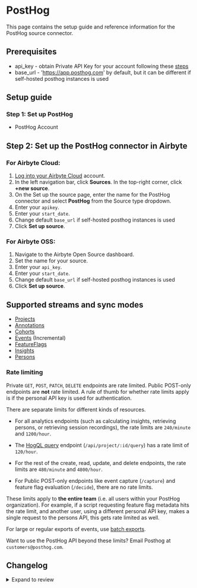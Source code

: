 # PostHog

This page contains the setup guide and reference information for the PostHog source connector.

## Prerequisites

- api_key - obtain Private API Key for your account following these [steps](https://posthog.com/docs/api/overview#how-to-obtain-a-personal-api-key)
- base_url - 'https://app.posthog.com' by default, but it can be different if self-hosted posthog instances is used

## Setup guide

### Step 1: Set up PostHog

- PostHog Account

## Step 2: Set up the PostHog connector in Airbyte

### For Airbyte Cloud:

1. [Log into your Airbyte Cloud](https://cloud.airbyte.com/workspaces) account.
2. In the left navigation bar, click **Sources**. In the top-right corner, click **+new source**.
3. On the Set up the source page, enter the name for the PostHog connector and select **PostHog** from the Source type dropdown.
4. Enter your `apikey`.
5. Enter your `start_date`.
6. Change default `base_url` if self-hosted posthog instances is used
7. Click **Set up source**.

### For Airbyte OSS:

1. Navigate to the Airbyte Open Source dashboard.
2. Set the name for your source.
3. Enter your `api_key`.
4. Enter your `start_date`.
5. Change default `base_url` if self-hosted posthog instances is used
6. Click **Set up source**.

## Supported streams and sync modes

- [Projects](https://posthog.com/docs/api/projects)
- [Annotations](https://posthog.com/docs/api/annotations)
- [Cohorts](https://posthog.com/docs/api/cohorts)
- [Events](https://posthog.com/docs/api/events) \(Incremental\)
- [FeatureFlags](https://posthog.com/docs/api/feature-flags)
- [Insights](https://posthog.com/docs/api/insights)
- [Persons](https://posthog.com/docs/api/people)

### Rate limiting

Private `GET`, `POST`, `PATCH`, `DELETE` endpoints are rate limited. Public POST-only endpoints are **not** rate limited. A rule of thumb for whether rate limits apply is if the personal API key is used for authentication.

There are separate limits for different kinds of resources.

- For all analytics endpoints (such as calculating insights, retrieving persons, or retrieving session recordings), the rate limits are `240/minute` and `1200/hour`.

- The [HogQL query](https://posthog.com/docs/hogql#api-access) endpoint (`/api/project/:id/query`) has a rate limit of `120/hour`.

- For the rest of the create, read, update, and delete endpoints, the rate limits are `480/minute` and `4800/hour`.

- For Public POST-only endpoints like event capture (`/capture`) and feature flag evaluation (`/decide`), there are no rate limits.

These limits apply to **the entire team** (i.e. all users within your PostHog organization). For example, if a script requesting feature flag metadata hits the rate limit, and another user, using a different personal API key, makes a single request to the persons API, this gets rate limited as well.

For large or regular exports of events, use [batch exports](https://posthog.com/docs/cdp).

Want to use the PostHog API beyond these limits? Email Posthog at `customers@posthog.com`.

## Changelog

<details>
  <summary>Expand to review</summary>

| Version | Date       | Pull Request                                             | Subject                                                                                                                 |
| :------ | :--------- | :------------------------------------------------------- | :---------------------------------------------------------------------------------------------------------------------- |
| 1.1.9 | 2024-08-31 | [44996](https://github.com/airbytehq/airbyte/pull/44996) | Update dependencies |
| 1.1.8 | 2024-08-24 | [44658](https://github.com/airbytehq/airbyte/pull/44658) | Update dependencies |
| 1.1.7 | 2024-08-17 | [44350](https://github.com/airbytehq/airbyte/pull/44350) | Update dependencies |
| 1.1.6 | 2024-08-13 | [44016](https://github.com/airbytehq/airbyte/pull/44016) | Fix `events` stream pagniator to workaround PostHog API issue [#13508](https://github.com/PostHog/posthog/issues/13508) |
| 1.1.5 | 2024-08-10 | [43488](https://github.com/airbytehq/airbyte/pull/43488) | Update dependencies |
| 1.1.4 | 2024-08-03 | [43232](https://github.com/airbytehq/airbyte/pull/43232) | Update dependencies |
| 1.1.3 | 2024-07-27 | [42769](https://github.com/airbytehq/airbyte/pull/42769) | Update dependencies |
| 1.1.2 | 2024-07-20 | [42151](https://github.com/airbytehq/airbyte/pull/42151) | Update dependencies |
| 1.1.1 | 2024-07-13 | [41823](https://github.com/airbytehq/airbyte/pull/41823) | Update dependencies |
| 1.1.0 | 2024-06-20 | [39763](https://github.com/airbytehq/airbyte/pull/39763) | Add `properties` and `uuid` attributes to persons stream |
| 1.0.0 | 2023-12-04 | [28593](https://github.com/airbytehq/airbyte/pull/28593) | Fix events.event type |
| 0.1.15 | 2023-10-28 | [31265](https://github.com/airbytehq/airbyte/pull/31265) | Fix Events stream datetime format |
| 0.1.14 | 2023-08-29 | [29947](https://github.com/airbytehq/airbyte/pull/29947) | Add optional field to spec: `events_time_step` |
| 0.1.13 | 2023-07-19 | [28461](https://github.com/airbytehq/airbyte/pull/28461) | Fixed EventsSimpleRetriever declaration |
| 0.1.12 | 2023-06-28 | [27764](https://github.com/airbytehq/airbyte/pull/27764) | Update following state breaking changes |
| 0.1.11 | 2023-06-09 | [27135](https://github.com/airbytehq/airbyte/pull/27135) | Fix custom EventsSimpleRetriever |
| 0.1.10 | 2023-04-15 | [24084](https://github.com/airbytehq/airbyte/pull/24084) | Increase `events` streams batch size |
| 0.1.9 | 2023-02-13 | [22906](https://github.com/airbytehq/airbyte/pull/22906) | Specified date formatting in specification |
| 0.1.8 | 2022-11-11 | [18993](https://github.com/airbytehq/airbyte/pull/18993) | connector migrated to low-code, added projects,insights streams, added project based slicing for all other streams |
| 0.1.7 | 2022-07-26 | [14585](https://github.com/airbytehq/airbyte/pull/14585) | Add missing 'properties' field to event attributes |
| 0.1.6 | 2022-01-20 | [8617](https://github.com/airbytehq/airbyte/pull/8617) | Update connector fields title/description |
| 0.1.5 | 2021-12-24 | [9082](https://github.com/airbytehq/airbyte/pull/9082) | Remove obsolete session_events and insights streams |
| 0.1.4 | 2021-09-14 | [6058](https://github.com/airbytehq/airbyte/pull/6058) | Support self-hosted posthog instances |
| 0.1.3 | 2021-07-20 | [4001](https://github.com/airbytehq/airbyte/pull/4001) | Incremental streams read only relevant pages |
| 0.1.2 | 2021-07-15 | [4692](https://github.com/airbytehq/airbyte/pull/4692) | Use account information for checking the connection |
| 0.1.1 | 2021-07-05 | [4539](https://github.com/airbytehq/airbyte/pull/4539) | Add `AIRBYTE_ENTRYPOINT` env variable for kubernetes support |
| 0.1.0 | 2021-06-08 | [3768](https://github.com/airbytehq/airbyte/pull/3768) | Initial Release |

</details>
